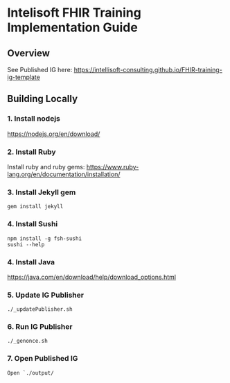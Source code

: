# Intelisoft FHIR Training Implementation Guide

## Overview
See Published IG here: https://intellisoft-consulting.github.io/FHIR-training-ig-template

## Building Locally
### 1. Install nodejs
https://nodejs.org/en/download/

### 2. Install Ruby
Install ruby and ruby gems: https://www.ruby-lang.org/en/documentation/installation/

### 3. Install Jekyll gem
    gem install jekyll

### 4. Install Sushi
    npm install -g fsh-sushi
    sushi --help

### 4. Install Java
https://java.com/en/download/help/download_options.html

### 5. Update IG Publisher
    ./_updatePublisher.sh

### 6. Run IG Publisher
    ./_genonce.sh

### 7. Open Published IG
    Open `./output/

